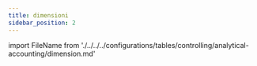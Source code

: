 ```yaml
---
title: dimensioni
sidebar_position: 2
---
```


import FileName from './../../../configurations/tables/controlling/analytical-accounting/dimension.md' 

<FileName />